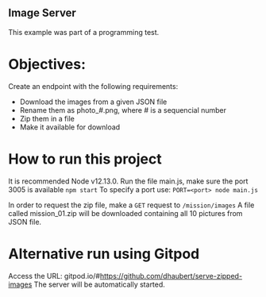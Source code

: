 ## Image Server

This example was part of a programming test.

# Objectives:
 Create an endpoint with the following requirements:
 * Download the images from a given JSON file
 * Rename them as photo_#.png, where # is a sequencial number
 * Zip them in a file
 * Make it available for download

# How to run this project
 It is recommended Node v12.13.0.
 Run the file main.js, make sure the port 3005 is available
 `npm start`
 To specify a port use:
 `PORT=<port> node main.js`

 In order to request the zip file, make a `GET` request to `/mission/images`
 A file called mission_01.zip will be downloaded containing all 10 pictures from JSON file.

# Alternative run using Gitpod
  Access the URL: gitpod.io/#https://github.com/dhaubert/serve-zipped-images
  The server will be automatically started.  

